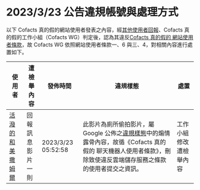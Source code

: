 2023/3/23 公告違規帳號與處理方式
=========

以下 Cofacts 真的假的網站使用者發表之內容，經[其他使用者回報](https://docs.google.com/spreadsheets/d/e/2PACX-1vRdcwXdC36xfgXfSMSk527Zbel9A-__vwRXkQ0NjkzSXoSPETCFc7sI7SoaAFdPCfskugtQL-Md8JgH/pubhtml?gid=438362561&single=true)、Cofacts 真的假的工作小組（Cofacts WG）判定後，認為其違反[Cofacts 真的假的 網站使用者條款](https://github.com/cofacts/rumors-site/blob/master/LEGAL.md)，故 Cofacts WG 依照網站使用者條款一、6 與三、4，對相關內容進行處置如下。

| 使用者 | 遭檢舉內容 | 發佈時間 | 違規樣態 | 處置 |
| ----- | -------- | ------- | ------- | --- |
| [活潑的和美撒姆爾](https://cofacts.github.io/community-builder/#/editorworks?showAll=1&day=365&userId=j4S8C_FzBfQebwMdnxwb5WF6nTIVdSBMSsXScjbbnDQ2w8D3U) | 回報訊息<br>影片一則 | 2023/3/23 05:52:58 | 此影片為廁所偷拍影片，屬 Google 公佈之[違規樣態](https://support.google.com/accounts/answer/40695#zippy=%2C%E6%83%85%E8%89%B2%E9%9C%B2%E9%AA%A8%E5%85%A7%E5%AE%B9)中的煽情露骨內容，故循《Cofacts 真的假的 聊天機器人使用者條款》，刪除致使違反雲端儲存服務之條款的使用者提交之資訊。 | 工作小組修改遭檢舉內容 |
